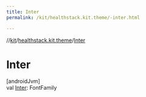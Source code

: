 ```yaml
---
title: Inter
permalink: /kit/healthstack.kit.theme/-inter.html

---
```

//[kit](/kit.html)/[healthstack.kit.theme](index.html)/[Inter](-inter.html)



# Inter



[androidJvm]\
val [Inter](-inter.html): FontFamily




